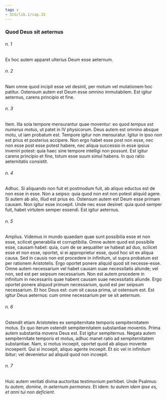 ```yaml
---
tags : 
- SCG/lib.1/cap.15
---
```


### Quod Deus sit aeternus

###### n. 1
Ex hoc autem apparet ulterius Deum esse aeternum.

###### n. 2
Nam omne quod incipit esse vel desinit, per motum vel mutationem hoc patitur. Ostensum autem est Deum esse omnino immutabilem. Est igitur aeternus, carens principio et fine.

###### n. 3
Item. Illa sola tempore mensurantur quae moventur: eo quod *tempus est numerus motus*, ut patet in IV physicorum. Deus autem est omnino absque motu, ut iam probatum est. Tempore igitur non mensuratur. Igitur in ipso non est prius et posterius accipere. Non ergo habet esse post non esse, nec non esse post esse potest habere, nec aliqua successio in esse ipsius inveniri potest: quia haec sine tempore intelligi non possunt. Est igitur carens principio et fine, totum esse suum simul habens. In quo ratio aeternitatis consistit.

###### n. 4
Adhuc. Si aliquando non fuit et postmodum fuit, ab aliquo eductus est de non esse in esse. Non a seipso: quia quod non est non potest aliquid agere. Si autem ab alio, illud est prius eo. Ostensum autem est Deum esse primam causam. Non igitur esse incoepit. Unde nec esse desinet: quia quod semper fuit, habet virtutem semper essendi. Est igitur aeternus.

###### n. 5
Amplius. Videmus in mundo quaedam quae sunt possibilia esse et non esse, scilicet generabilia et corruptibilia. Omne autem quod est possibile esse, causam habet: quia, cum de se aequaliter se habeat ad duo, scilicet esse et non esse, oportet, si ei approprietur esse, quod hoc sit ex aliqua causa. Sed in causis non est procedere in infinitum, ut supra probatum est per rationem Aristotelis. Ergo oportet ponere aliquid quod sit necesse-esse. Omne autem necessarium vel habet causam suae necessitatis aliunde; vel non, sed est per seipsum necessarium. Non est autem procedere in infinitum in necessariis quae habent causam suae necessitatis aliunde. Ergo oportet ponere aliquod primum necessarium, quod est per seipsum necessarium. Et hoc Deus est: cum sit causa prima, ut ostensum est. Est igitur Deus aeternus: cum omne necessarium per se sit aeternum.

###### n. 6
Ostendit etiam Aristoteles ex sempiternitate temporis sempiternitatem motus. Ex quo iterum ostendit sempiternitatem substantiae moventis. Prima autem substantia movens Deus est. Est igitur sempiternus. Negata autem sempiternitate temporis et motus, adhuc manet ratio ad sempiternitatem substantiae. Nam, si motus incoepit, oportet quod ab aliquo movente incoeperit. Qui si incoepit, aliquo agente incoepit. Et sic vel in infinitum ibitur; vel devenietur ad aliquid quod non incoepit.

###### n. 7
Huic autem veritati divina auctoritas testimonium perhibet. Unde Psalmus: *tu autem, domine, in aeternum permanes*. Et idem: *tu autem idem ipse es, et anni tui non deficient*.


